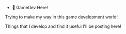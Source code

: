 - 👋 GameDev Here!

Trying to make my way in this game development world!

Things that I develop and find it useful I'll be posting here!
